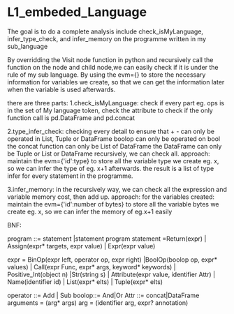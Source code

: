 # L1_embeded_Language

The goal is to do a complete analysis include check_isMyLanguage, infer_type_check, and infer_memory on the programme written in my sub_language

By overridding the Visit node function in python and recursively call the function on the node and child node,we can easily check if it is under the rule of my sub language.
By using the evm={} to store the necessary information for variables we create, so that we can get the information later when the variable is used afterwards.


there are three parts:
1.check_isMyLanguage: check if every part eg. ops is in the set of My language token,
                      check the attribute to check if the only function call is pd.DataFrame and pd.concat
                 
2.type_infer_check: checking every detail to ensure that + - can only be operated in List, Tuple or DataFrame
                    boolop  can only be operated on bool
                    the concat function can only be List of DataFrame
                    the DataFrame can only be Tuple or List or DataFrame
                    recursively, we can check all.
  approach: maintain the evm={'id':type} to store all the variable type we create eg. x, so we can infer the type of eg. x+1 afterwards.
  the result is a list of type infer for every statement in the programme.
                  
3.infer_memory: in the recursively way, we can check all the expression and variable memory cost, then add up.
  approach: for the variables created: maintain the evm={'id':number of bytes} to store all the variable bytes we create eg. x, so we                can infer the memory of eg.x+1 easily
    



BNF:

program ::= statement
           |statement program 
statement =Return(expr)
     | Assign(expr* targets, expr value)
     | Expr(expr value)
        
expr = BinOp(expr left, operator op, expr right)
         |BoolOp(boolop op, expr* values)
         | Call(expr Func, expr* args, keyword* keywords)
         | Positive_Int(object n)
         |Str(string s)
         | Attribute(expr value, identifier Attr)
         | Name(identifier id)
         | List(expr* elts)
         | Tuple(expr* elts)
         
operator ::= Add | Sub 
boolop::= And|Or
Attr ::= concat|DataFrame  
arguments = (arg* args)
arg = (identifier arg, expr? annotation)

